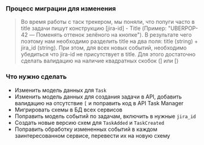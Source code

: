 ### Процесс миграции для изменения
> Во время работы с таск трекером, мы поняли, что попуги часто в title задачи пишут
конструкцию [jira-id] - Title (Пример: "UBERPOP-42 — Поменять оттенок зелёного на кнопке").
В результате чего поэтому нам необходимо разделить title на два
поля: title (string) + jira_id (string). При этом, для всех новых событий, необходимо
убедиться что jira-id не присутствует в title. Для этого достаточно сделать валидацию
на наличие квадратных скобок (] или [)

### Что нужно сделать
- Изменить модель данных для `Task`
- Изменить модель данных для создания задачи в API, добавить
валидацию на отсутствие `[` и поправить код в API Task Manager
- Мигрировать схемы в БД всех сервисов
- Поправить модель событий по задачам, включить в нужные `jira_id`
- Создать новые версию схем для `TaskAdded` и `TaskCreated`
- Поправить обработку измененных событий в каждом заинтересованном сервисе,
перевести их на новую схему